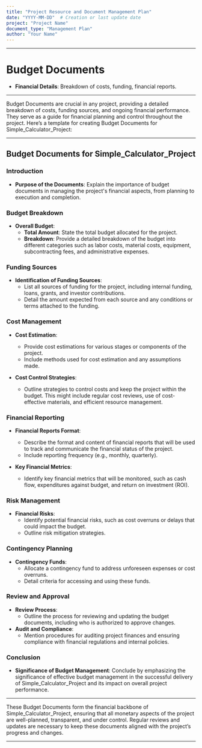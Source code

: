 ```yaml
---
title: "Project Resource and Document Management Plan"
date: "YYYY-MM-DD"  # Creation or last update date
project: "Project Name"
document_type: "Management Plan"
author: "Your Name"
---
```

---
# Budget Documents

- **Financial Details**: Breakdown of costs, funding, financial reports.

---
Budget Documents are crucial in any project, providing a detailed breakdown of costs, funding sources, and ongoing financial performance. They serve as a guide for financial planning and control throughout the project. Here’s a template for creating Budget Documents for Simple_Calculator_Project:

---

## Budget Documents for Simple_Calculator_Project

### Introduction
- **Purpose of the Documents**: Explain the importance of budget documents in managing the project's financial aspects, from planning to execution and completion.

### Budget Breakdown
- **Overall Budget**: 
  - **Total Amount**: State the total budget allocated for the project.
  - **Breakdown**: Provide a detailed breakdown of the budget into different categories such as labor costs, material costs, equipment, subcontracting fees, and administrative expenses.

### Funding Sources
- **Identification of Funding Sources**: 
  - List all sources of funding for the project, including internal funding, loans, grants, and investor contributions.
  - Detail the amount expected from each source and any conditions or terms attached to the funding.

### Cost Management
- **Cost Estimation**: 
  - Provide cost estimations for various stages or components of the project.
  - Include methods used for cost estimation and any assumptions made.

- **Cost Control Strategies**: 
  - Outline strategies to control costs and keep the project within the budget. This might include regular cost reviews, use of cost-effective materials, and efficient resource management.

### Financial Reporting
- **Financial Reports Format**: 
  - Describe the format and content of financial reports that will be used to track and communicate the financial status of the project.
  - Include reporting frequency (e.g., monthly, quarterly).

- **Key Financial Metrics**: 
  - Identify key financial metrics that will be monitored, such as cash flow, expenditures against budget, and return on investment (ROI).

### Risk Management
- **Financial Risks**: 
  - Identify potential financial risks, such as cost overruns or delays that could impact the budget.
  - Outline risk mitigation strategies.

### Contingency Planning
- **Contingency Funds**: 
  - Allocate a contingency fund to address unforeseen expenses or cost overruns.
  - Detail criteria for accessing and using these funds.

### Review and Approval
- **Review Process**: 
  - Outline the process for reviewing and updating the budget documents, including who is authorized to approve changes.
- **Audit and Compliance**: 
  - Mention procedures for auditing project finances and ensuring compliance with financial regulations and internal policies.

### Conclusion
- **Significance of Budget Management**: Conclude by emphasizing the significance of effective budget management in the successful delivery of Simple_Calculator_Project and its impact on overall project performance.

---

These Budget Documents form the financial backbone of Simple_Calculator_Project, ensuring that all monetary aspects of the project are well-planned, transparent, and under control. Regular reviews and updates are necessary to keep these documents aligned with the project’s progress and changes.

---
